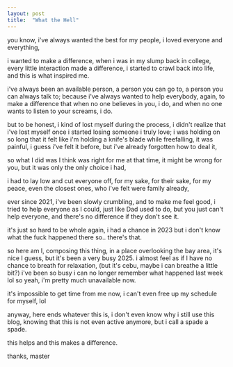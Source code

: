 ```yaml
---
layout: post
title:  "What the Hell"
---
```


you know,
i've always wanted the best for my people,
i loved everyone and everything,

i wanted to make a difference,
when i was in my slump back in college,
every little interaction made a difference,
i started to crawl back into life,
and this is what inspired me.

i've always been an available person, 
a person you can go to,
a person you can always talk to;
because i've always wanted to help everybody,
again, to make a difference
that when no one believes in you,
i do,
and when no one wants to listen to your screams, 
i do. 

but to be honest, 
i kind of lost myself during the process, 
i didn't realize that i've lost myself once i started losing someone i truly love;
i was holding on so long that it felt like i'm holding a knife's blade while freefalling, 
it was painful, i guess
i've felt it before, 
but i've already forgotten how to deal it,

so what I did was I think was right for me at that time,
it might be wrong for you, but it was only the only choice i had,

i had to lay low and cut everyone off,
for my sake, for their sake, for my peace, 
even the closest ones, who i've felt were family already, 

ever since 2021, i've been slowly crumbling, 
and to make me feel good, i tried to help everyone as I could, 
just like Dad used to do,
but you just can't help everyone,
and there's no difference if they don't see it. 

it's just so hard to be whole again,
i had a chance in 2023 but i don't know what the fuck happened there so.. 
there's that. 

so here am I, composing this thing, in a place overlooking the bay area,
it's nice I guess, but it's been a very busy 2025. 
i almost feel as if I have no chance to breath for relaxation, (but it's cebu, maybe i can breathe a little bit?)
i've been so busy i can no longer remember what happened last week lol
so yeah, i'm pretty much unavailable now. 

it's impossible to get time from me now,
i can't even free up my schedule for myself, lol 

anyway,
here ends whatever this is, 
i don't even know why i still use this blog,
knowing that this is not even active anymore, 
but i call a spade a spade.

this helps and this makes a difference.

thanks,
master


